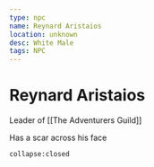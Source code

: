 ```yaml
---
type: npc
name: Reynard Aristaios
location: unknown
desc: White Male
tags: NPC
---
```


# Reynard Aristaios 

Leader of [[The Adventurers Guild]]

Has a scar across his face
```ad-ooc
collapse:closed
```